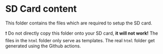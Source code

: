 # SD Card content
This folder contains the files which are required to setup the SD card.

❗ Do not directly copy this folder onto your SD card, **it will not work!** The files in the `html` folder only serve as templates. The real `html` folder get generated using the Github actions.

